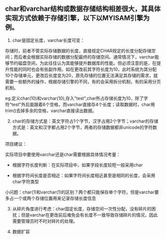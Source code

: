 ## char和varchar结构或数据存储结构相差很大，其具体实现方式依赖于存储引擎，以下以MYISAM引擎为例。

1. char是固定长度，varchar长度可变：

存储时，前者不管实际存储数据的长度，直接规定CHAR规定的长度分配存储空间；而后者会根据实际存储的数据分配最终的存储空间。通常情况下，varchar能够节约磁盘空间，为此往往认为其能够提升数据库的性能。但必须注意的是，在提升性能的同时也会有些副作用。如在更改前其字符长度为10，此时系统为其分配10个存储单元，更改后长度变为20，原先存储的位置无法满足其存储的需求，就需要一些额外的操作，根据存储引擎的不同，有的会采用拆分机制，有的采用分页机制。

eg.定义char(10)和varchar(10),存入"test",char所占存储长度为10，除了字符"test"外后面跟着6个空格，而varchar直接存4个长度；读取数据时，char用trim()去掉多余的空格，varchar直接读出数据。

2. char的存储方式是：英文字符占1个字节，汉字占用2个字节；varchar的存储方式是：英文和汉字都占用2个字节，两者的存储数据都非unicode的字符数据。

项目建议：

实际项目中要使用varchar还是char需要根据具体情况考量：

- 根据字符长度判断：在实际项目中，如果字段长度较短一般采用char

- 根据字符间长度是否相近：如果字符间长度相近甚至是相同的长度，会采用char字符类型

小问题：char(1)和varchar(1)的区别？两个都只能保存单个字符，但是varchar要多占一个或两个存储位置用来记录存储长度信息

3. 从碎片角度进行考虑：char固定长度，存储空间一次性分配，没有碎片的困扰；但是varchar在更改前后难免会有长度不一致导致存储碎片的情况，因此需要管理员时不时对碎片的处理。





4. 数据扩容




















